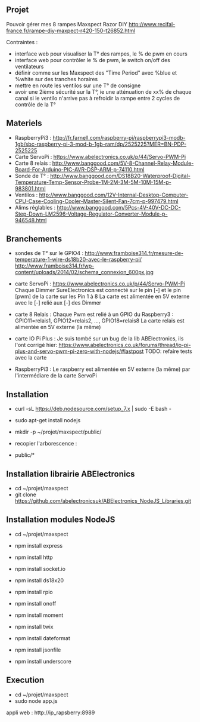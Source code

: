Projet 
------
Pouvoir gérer mes 8 rampes Maxspect Razor DIY http://www.recifal-france.fr/rampe-diy-maxpect-r420-150-t26852.html

Contraintes : 
- interface web pour visualiser la T° des rampes, le % de pwm en cours
- interface web pour contrôler le % de pwm, le switch on/off des ventilateurs
- définir comme sur les Maxspect des "Time Period" avec %blue et %white sur des tranches horaires
- mettre en route les ventilos sur une T° de consigne
- avoir une 2ième sécurité sur la T°, ie une atténuation de xx% de chaque canal si le ventilo n'arrive pas à refroidir la rampe entre 2 cycles de contrôle de la T°

Materiels
---------
* RaspberryPi3 : http://fr.farnell.com/raspberry-pi/raspberrypi3-modb-1gb/sbc-raspberry-pi-3-mod-b-1gb-ram/dp/2525225?MER=BN-PDP-2525225
* Carte ServoPi : https://www.abelectronics.co.uk/p/44/Servo-PWM-Pi
* Carte 8 relais : http://www.banggood.com/5V-8-Channel-Relay-Module-Board-For-Arduino-PIC-AVR-DSP-ARM-p-74110.html
* Sonde de T° : http://www.banggood.com/DS18B20-Waterproof-Digital-Temperature-Temp-Sensor-Probe-1M-2M-3M-5M-10M-15M-p-983801.html
* Ventilos : http://www.banggood.com/12V-Internal-Desktop-Computer-CPU-Case-Cooling-Cooler-Master-Silent-Fan-7cm-p-997479.html
* Alims réglables : http://www.banggood.com/5Pcs-4V-40V-DC-DC-Step-Down-LM2596-Voltage-Regulator-Converter-Module-p-946548.html

Branchements 
------------
* sondes de T° sur le GPIO4 : 
	http://www.framboise314.fr/mesure-de-temperature-1-wire-ds18b20-avec-le-raspberry-pi/
	http://www.framboise314.fr/wp-content/uploads/2014/02/schema_connexion_600px.jpg

* carte ServoPi :
	https://www.abelectronics.co.uk/p/44/Servo-PWM-Pi
	Chaque Dimmer SureElectronics est connecté sur le pin [-] et le pin [pwm] de la carte sur les Pin 1 à 8
	La carte est alimentée en 5V externe avec le [-] relié aux [-] des Dimmer

* carte 8 Relais :
	Chaque Pwm est relié à un GPIO du Raspberry3 : GPIO11=relais1, GPIO12=relais2, ..., GPIO18=relais8
	La carte relais est alimentée en 5V externe (la même)

* carte IO Pi Plus :
	Je suis tombé sur un bug de la lib ABElectronics, ils l'ont corrigé hier: https://www.abelectronics.co.uk/forums/thread/io-pi-plus-and-servo-pwm-pi-zero-with-nodejs/#lastpost
	TODO: refaire tests avec la carte

* RaspberryPi3 :
	Le raspberry est alimentée en 5V externe (la même) par l'intermédiare de la carte ServoPi

Installation
------------
- curl -sL https://deb.nodesource.com/setup_7.x | sudo -E bash -
- sudo apt-get install nodejs
- mkdir -p ~/projet/maxspect/public/

- recopier l'arborescence :
- public/*

Installation librairie ABElectronics
------------------------------------
- cd ~/projet/maxspect
- git clone https://github.com/abelectronicsuk/ABElectronics_NodeJS_Libraries.git

Installation modules NodeJS
---------------------------
- cd ~/projet/maxspect

- npm install express
- npm install http
- npm install socket.io
- npm install ds18x20
- npm install rpio
- npm install onoff
- npm install moment
- npm install twix
- npm install dateformat
- npm install jsonfile
- npm install underscore

Execution
---------
- cd ~/projet/maxspect
- sudo node app.js

appli web : http://ip_rapsberry:8989
